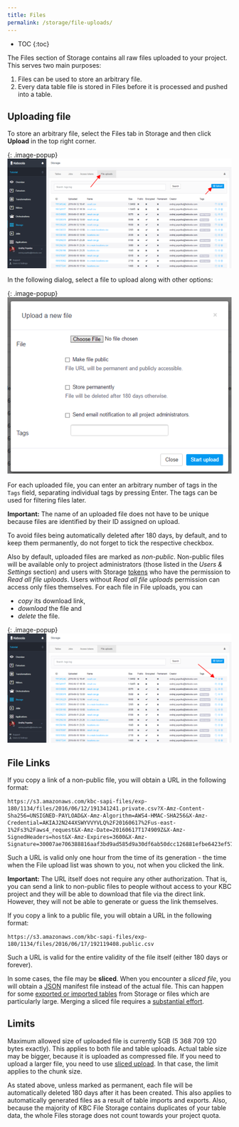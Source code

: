 ```yaml
---
title: Files
permalink: /storage/file-uploads/
---
```


* TOC
{:toc}

The Files section of Storage contains all raw files uploaded to your project.
This serves two main purposes:

1. Files can be used to store an arbitrary file.
2. Every data table file is stored in Files before it is processed and pushed into a table.

## Uploading file
To store an arbitrary file, select the Files tab in Storage and then click **Upload** in the top right corner.

{: .image-popup}
![Screenshot - File uploads](/storage/file-uploads/file-uploads.png)

In the following dialog, select a file to upload along with other options:

{: .image-popup}
![Screenshot - File upload detail](/storage/file-uploads/file-upload-detail.png)

For each uploaded file, you can enter an arbitrary number of tags in the `Tags` field, separating individual tags by pressing Enter.
The tags can be used for filtering files later.

**Important:** The name of an uploaded file does not have to be unique because
files are identified by their ID assigned on upload.

To avoid files being automatically deleted after 180 days, by default, and to keep them permanently,
do not forget to tick the respective checkbox.

Also by default, uploaded files are marked as *non-public*. Non-public files will be available only to project
administrators (those listed in the *Users & Settings* section)
and users with Storage [tokens](/storage/tokens/) who have the permission to *Read all file uploads*.
Users without *Read all file uploads* permission can access only files themselves.
For each file in File uploads, you can

- *copy* its download link,
- *download* the file and
- *delete* the file.

{: .image-popup}
![Screenshot - File upload detail](/storage/file-uploads/file-uploads-download-file.png)

## File Links
If you copy a link of a non-public file, you will obtain a URL in the following format:

    https://s3.amazonaws.com/kbc-sapi-files/exp-180/1134/files/2016/06/12/191341241.private.csv?X-Amz-Content-Sha256=UNSIGNED-PAYLOAD&X-Amz-Algorithm=AWS4-HMAC-SHA256&X-Amz-Credential=AKIAJ2N244XSWYVVYVLQ%2F20160617%2Fus-east-1%2Fs3%2Faws4_request&X-Amz-Date=20160617T174909Z&X-Amz-SignedHeaders=host&X-Amz-Expires=3600&X-Amz-Signature=30007ae706388816aaf3bd9ad585d9a30df6ab50dcc126881efbe6423ef57909

Such a URL is valid only one hour from the time of its generation - the time when the File upload list was shown to you,
not when you clicked the link.

**Important:** The URL itself does not require any other authorization.
That is, you can send a link to non-public files to people without access to your KBC project and they
will be able to download that file via the direct link. However, they will not be able to generate or guess the link
themselves.

If you copy a link to a public file, you will obtain a URL in the following format:

    https://s3.amazonaws.com/kbc-sapi-files/exp-180/1134/files/2016/06/17/192119408.public.csv

Such a URL is valid for the entire validity of the file itself (either 180 days or forever).

In some cases, the file may be **sliced**. When you encounter a *sliced file*, you will 
obtain a [JSON](https://en.wikipedia.org/wiki/JSON) manifest file instead of the actual file. 
This can happen for some [exported or imported tables](/storage/tables/uploads/) from Storage or files which are particularly large.
Merging a sliced file requires a [substantial effort](https://developers.keboola.com/integrate/storage/api/import-export/#working-with-sliced-files).

## Limits
Maximum allowed size of uploaded file is currently 5GB (5 368 709 120 bytes exactly). This applies to both file and table uploads. Actual
table size may be bigger, because it is uploaded as compressed file. If you need to upload a larger file, you need to use 
[sliced upload](https://docs.keboola.apiary.io/#reference/files/upload-file). In that case, the limit applies to the chunk size.

As stated above, unless marked as permanent, each file will be automatically deleted 180 days after it has been created. This
also applies to automatically generated files as a result of table imports and exports. Also, because the
majority of KBC File Storage contains duplicates of your table data, the whole Files storage does not
count towards your project quota.
